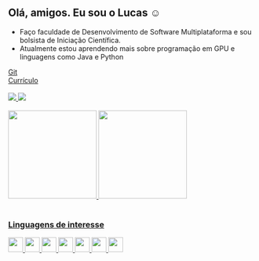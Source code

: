 <h2> Olá, amigos. Eu sou o Lucas ☺  </h2>

- Faço faculdade de Desenvolvimento de Software 
Multiplataforma e sou bolsista de Iniciação Científica.
- Atualmente estou aprendendo mais sobre programação em GPU e linguagens como Java e Python

<div>
<a href="https://github.com/DevLucas2022">Git</a>
<br>
<a href="https://lucas-portifolio-2022.netlify.app/">Currículo</a>
<br>
<br>
<a href="https://www.instagram.com/lucas_santosrx/"><img src="https://img.shields.io/badge/Instagram-E4405F?style=for-the-badge&logo=instagram&logoColor=white">
<a href="https://www.linkedin.com/in/lucas-santos517/"><img src="https://img.shields.io/badge/LinkedIn-0077B5?style=for-the-badge&logo=linkedin&logoColor=white">
<br>
<br>
<img height="180em"  src="https://github-readme-stats.vercel.app/api?username=DevLucas2022&hide=stars&show_icons=true&theme=tokyonight">
<img height="180em" src="https://github-readme-stats.vercel.app/api/top-langs/?username=DevLucas2022&show_icons=true&theme=tokyonight&layout=compact">
<br>
<br>
<h3> Linguagens de interesse</h3
<img height=30 src="https://cdn.jsdelivr.net/gh/devicons/devicon/icons/python/python-original.svg" />
<img height=30 src="https://cdn.jsdelivr.net/gh/devicons/devicon/icons/r/r-original.svg" />
<img height=30 src="https://cdn.jsdelivr.net/gh/devicons/devicon/icons/java/java-original.svg" />
<img height=30 src="https://cdn.jsdelivr.net/gh/devicons/devicon/icons/nodejs/nodejs-original.svg" />
<img height=30 src="https://cdn.jsdelivr.net/gh/devicons/devicon/icons/docker/docker-original-wordmark.svg" />
<img height=30 src="https://cdn.jsdelivr.net/gh/devicons/devicon/icons/html5/html5-original.svg" />
<img height=30 src="https://cdn.jsdelivr.net/gh/devicons/devicon/icons/css3/css3-original-wordmark.svg" />
<img height=30 src="https://cdn.jsdelivr.net/gh/devicons/devicon/icons/javascript/javascript-original.svg" />





